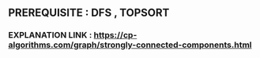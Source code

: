 ## PREREQUISITE : DFS , TOPSORT 
### EXPLANATION LINK : https://cp-algorithms.com/graph/strongly-connected-components.html
